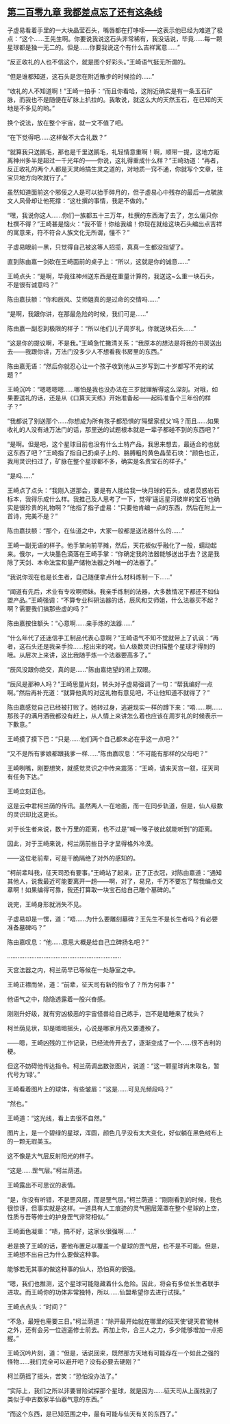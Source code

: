 ## [第二百零九章 我都差点忘了还有这条线](https://www.xxbiquge.com/11_11207/9229180.html)


  子虚易看着手里的一大块晶莹石头，嘴唇都在打哆嗦——这表示他已经为难道了极点：“这个……王先生啊。你要说我说这石头非常稀有，我没话说，毕竟……每一颗星球都是独一无二的。但是……你要我说这个有什么吉祥寓意……”

  “反正收礼的人也不信这个，就是图个好彩头。”王崎语气挺无所谓的。

  “但是谁都知道，这石头是您在附近散步的时候捡的……”

  “收礼的人不知道啊！”王崎一拍手：“而且你看哈，这附近确实是有一条玉石矿脉，而我也不是随便在矿脉上扒拉的。我敢说，就这么大的天然玉石，在已知的天地是不多见的哟。”

  换个说法，放在整个宇宙，就一文不值了吧。

  “在下觉得吧……这样做不大合礼数？”

  “就算我只送鹅毛，那也是千里送鹅毛，礼轻情意重啊！啊，顺带一提，这地方距离神州多半是超过一千光年的——你说，这礼得重成什么样？”王崎劝道：“再者，反正收礼的两个人都是天灵岭搞生灵之道的，对地质一窍不通，你就写个文章，往宝贝地方向吹就行了。”

  虽然知道面前这个邪佞之人是可以抬手碎月的，但子虚易心中残存的最后一点毓族文人风骨却让他死撑：“这杜撰的事情，我是不做的。”

  “嘿，我说你这人……你们一族都五十三万年，杜撰的东西海了去了，怎么偏只你杜撰不得？”王崎甚是恼火：“我不管！你给我编！你现在就给这块石头编出点吉祥的寓意来，符不符合人族文化无所谓，懂不？”

  子虚易眼前一黑，只觉得自己被这等人招揽，真真一生都没指望了。

  直到陈由嘉一剑砍在王崎面前的桌子上：“所以，这就是你的诚意……”

  王崎点头：“是啊，毕竟往神州送东西是在重量计算的，我送这~么重一块石头，不是很有诚意吗？”

  陈由嘉扶额：“你和辰风、艾师姐真的是过命的交情吗……”

  “是啊，我跟你讲，在那最危险的时候，我们可是……”

  陈由嘉一副忍到极限的样子：“所以他们儿子周岁礼，你就送块石头……”

  “这是你的提议啊，不是我。”王崎急忙撇清关系：“我原本的想法是将我的书房送出去——我跟你讲，万法门没多少人不想看我书房里的东西。”

  陈由嘉无语：“然后你就忍心让一个孩子收到他从三岁写到二十岁都写不完的试题？”

  王崎沉吟：“嗯嗯嗯嗯……哪怕是我也没办法在三岁就理解得这么深刻。对哦，如果要送礼的话，还是从《口算天天练》开始准备起——起码准备个三年份的样子？”

  “我都说了别送那个……你想成为所有孩子都恐惧的‘隔壁家叔父’吗？而且……如果收礼的人没有进万法门的话，那里送的试题根本就是一辈子都碰不到的东西吧？”

  “是啊。但是吧，这个星球目前也没有什么土特产品，我思来想去，最适合的也就这东西了吧？”王崎指了指自己扔桌子上的、胳膊粗的黄色晶莹石块：“颜色也正，我用灵识扫过了，矿脉在整个星球都不多，确实是名贵宝石的样子。”

  “是吗……”

  王崎点了点头：“我刚入道那会，要是有人能给我一块月球的石头，或者荧惑岩石标本，我得乐成什么样。我推己及人思考了一下，觉得‘遥远星河彼岸的宝石’也确实是很珍贵的礼物啊？”他指了指子虚易：“只要他肯编一点的东西，然后在附上一首诗，完美不是？”

  陈由嘉扶额：“那个，在仙道之中，大家一般都是送法器什么的……”

  王崎一副无语的样子。他手掌向前平摊，然后，天花板似乎融化了一般，蠕动起来。俄尔，一大块墨色滴落在王崎手掌：“你确定我的法器能够送出手去？这是我除了天剑、本命法宝和量产储物法器之外唯一的法器了。”

  “我说你现在也是长生者，自己随便拿点什么材料炼制一下……”

  “闻道有先后，术业有专攻啊师妹。我亲手炼制的法器，大多数情况下都还不如仙盟产品。”王崎强调：“不算专业科研法器的话，辰风和艾师姐，什么法器买不起？啊？需要我们搞那些虚的吗？”

  陈由嘉按住额头：“心意啊……亲手炼的法器……”

  “什么年代了还迷信手工制品代表心意啊？”王崎语气不知不觉就带上了讥讽：“再者，这石头还是我亲手捡……挖出来的呢，仙人级数灵识扫描整个星球才得到的哦。从层次上来讲，这比我随手炼一个法器要高多了。”

  “辰风没跟你绝交，真的是……”陈由嘉绝望的闭上双眼。

  “辰风是那种人吗？”王崎思量片刻，转头对子虚易强调了一句：“帮我编好一点啊。”然后再补充道：“就算他真的对这礼物有意见吧，不让他知道不就得了？”

  陈由嘉感觉自己已经被打败了。她转过身，逃避现实一样的蹲下来：“唔……啊……那孩子的满月酒我都没有赶上，从人情上来讲怎么着也应该在周岁礼的时候表示一下歉意。”

  王崎摸了摸下巴：“只是……他们两个自己都未必在乎这一点吧？”

  “又不是所有爹娘都跟我爹一样……”陈由嘉叹息：“不可能有那样的父母吧？”

  王崎咧嘴，刚要想笑，就感觉灵识之中传来震荡：“王崎，请来天宫一叙，征天司有任务下达。”

  王崎立刻正色。

  这是云中君柯兰荫的传讯。虽然两人一在地面，而一在同步轨道，但是，仙人级数的灵识却比这更长。

  对于长生者来说，数十万里的距离，也不过是“喊一嗓子彼此就能听到”的距离。

  因此，对于王崎来说，柯兰荫前些日子才显得格外冷漠。

  ——这位老前辈，可是干脆隔绝了对外的感知的。

  “柯前辈叫我，征天司恐有要事。”王崎站了起来，正了正衣冠，对陈由嘉道：“通知其他人，说我最近可能要离开一趟——啊，对了，易兄，千万不要忘了帮我编点文章啊！如果编得可靠，我还打算取一块宝石给自己雕个墓碑的。”

  说完，王崎身形就消失不见。

  子虚易却是一愣，道：“唔……为什么要雕刻墓碑？王先生不是长生者吗？有必要准备墓碑吗？”

  陈由嘉叹息：“他……意思大概是给自己立碑扬名吧？”

  …………………………………………………………

  天宫法器之内，柯兰荫早已等候在一处静室之中。

  王崎正襟而坐，道：“前辈，征天司有新的指令了？所为何事？”

  他语气之中，隐隐透露着一股兴奋感。

  刚刚升好级，就有穷凶极恶的宇宙怪兽给自己练手，岂不是瞌睡来了枕头？

  柯兰荫见状，却是暗暗摇头，心说是哪家月亮又要遭殃了。

  ——嗯，王崎凶残的工作记录，已经流传开去了，逐渐变成了一个……很不吉利的梗。

  但这不妨碍他传达指令。柯兰荫调出数张图片，说道：“这一颗星球尚未取名，暂代号为‘绿’。”

  王崎看着图片上的球体，有些皱眉：“这是……可见光频段吗？”

  “然也。”

  王崎道：“这光线，看上去很不自然。”

  图片上，是一个碧绿的星球，浑圆，颜色几乎没有太大变化，好似躺在黑色绒布上的一颗无瑕美玉。

  这不像是大气层反射阳光的样子。

  “这是……罡气层。”柯兰荫道。

  王崎露出不可思议的表情。

  “是，你没有听错，不是罡风层，而是罡气层。”柯兰荫道：“刚刚看到的时候，我也很惊讶，但事实就是这样。一道具有人工痕迹的灵气圈层笼罩在整个星球的上空，性质与吾等修士的护身罡气非常相似。”

  王崎面色凝重：“啧，搞不好，这家伙很强啊……”

  若是换了王崎的话，要他布置足以覆盖一个星球的罡气层，也不是不可能。但是，王崎想不出自己为什么要做这种事。

  能够若无其事的做这种事的仙人，恐怕真的很强。

  “嗯，我们也推测，这个星球可能隐藏着什么危险。因此，将会有多位长生者联手进攻。而王崎你的功体非常独特，所以……仙盟希望你去进行试探。”

  王崎点点头：“时间？”

  “不急，最短也需要三日。”柯兰荫道：“除开最开始就在哪里的征天使‘键天君’鲍林之外，还有会另一位逍遥修士前去。再加上你，合三人之力，多少能够增加一点把握。”

  王崎沉吟片刻，道：“但是，话说回来，既然那方天地有可能存在一个如此之强的怪物……我们完全可以避开吧？没有必要去硬刚？”

  柯兰荫摇了摇头，苦笑：“恐怕没办法了。”

  “实际上，我们之所以非要冒险试探那个星球，就是因为……征天司从上面找到了类似于中古数家半仙器气意的东西。”

  “而这个东西，是已知范围之中，最有可能与仙天有关的东西了。”
